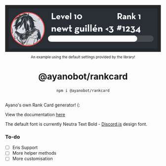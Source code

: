 <div align="center">
	<img src="https://github.com/ayanobot/rankcard/raw/main/RankCard.png">
	<sub>An example using the default settings provided by the library!</sub>
	<h1>@ayanobot/rankcard</h1>
	<code>npm i @ayanobot/rankcard</code> 
</div>
<br>

Ayano's own Rank Card generator! (:

View the documentation [here](https://ayano.newtt.me/#/docs/rankcard/main/general/welcome)

The default font is currently Neutra Text Bold - [Discord.js](https://discord.js.org) design font.

### To-do

- [ ] Eris Support
- [ ] More helper methods
- [ ] More customisation
